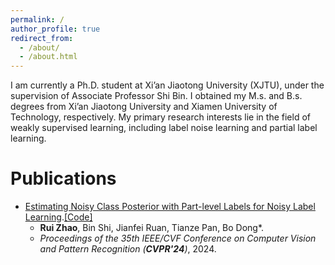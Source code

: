 ```yaml
---
permalink: /
author_profile: true
redirect_from: 
  - /about/
  - /about.html
---
```


I am currently a Ph.D. student at Xi’an Jiaotong University (XJTU), under the supervision of Associate Professor Shi Bin. I obtained my M.s. and B.s. degrees from Xi’an Jiaotong University and Xiamen University of Technology, respectively. My primary research interests lie in the field of weakly supervised learning, including label noise learning and partial label learning.

# Publications

- [Estimating Noisy Class Posterior with Part-level Labels for Noisy Label Learning](https://palm.seu.edu.cn/zhangml/files/CVPR'24.pdf).[[Code]](https://github.com/wu-dd/EMMA)
  - **Rui Zhao**, Bin Shi, Jianfei Ruan, Tianze Pan, Bo Dong*.
  - *Proceedings of the 35th IEEE/CVF Conference on Computer Vision and Pattern Recognition (**CVPR'24**)*, 2024.
